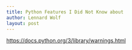 ```yaml
---
title: Python Features I Did Not Know about
author: Lennard Wolf
layout: post
---
```


<https://docs.python.org/3/library/warnings.html>

